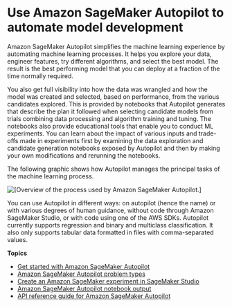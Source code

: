 # Use Amazon SageMaker Autopilot to automate model development<a name="autopilot-automate-model-development"></a>

Amazon SageMaker Autopilot simplifies the machine learning experience by automating machine learning processes\. It helps you explore your data, engineer features, try different algorithms, and select the best model\. The result is the best performing model that you can deploy at a fraction of the time normally required\. 

You also get full visibility into how the data was wrangled and how the model was created and selected, based on performance, from the various candidates explored\. This is provided by notebooks that Autopilot generates that describe the plan it followed when selecting candidate models from trials combining data processing and algorithm training and tuning\. The notebooks also provide educational tools that enable you to conduct ML experiments\. You can learn about the impact of various inputs and trade\-offs made in experiments first by examining the data exploration and candidate generation notebooks exposed by Autopilot and then by making your own modifications and rerunning the notebooks\.

The following graphic shows how Autopilot manages the principal tasks of the machine learning process\.

![\[Overview of the process used by Amazon SageMaker Autopilot.\]](http://docs.aws.amazon.com/sagemaker/latest/dg/images/Autopilot-process-graphic-1.png)

You can use Autopilot in different ways: on autopilot \(hence the name\) or with various degrees of human guidance, without code through Amazon SageMaker Studio, or with code using one of the AWS SDKs\. Autopilot currently supports regression and binary and multiclass classification\. It also only supports tabular data formatted in files with comma\-separated values\.

**Topics**
+ [Get started with Amazon SageMaker Autopilot](autopilot-automate-model-development-get-started.md)
+ [Amazon SageMaker Autopilot problem types](autopilot-automate-model-development-problem-types.md)
+ [Create an Amazon SageMaker experiment in SageMaker Studio](autopilot-automate-model-development-create-experiment.md)
+ [Amazon SageMaker Autopilot notebook output](autopilot-automate-model-development-notebook-output.md)
+ [API reference guide for Amazon SageMaker Autopilot](autopilot-reference.md)